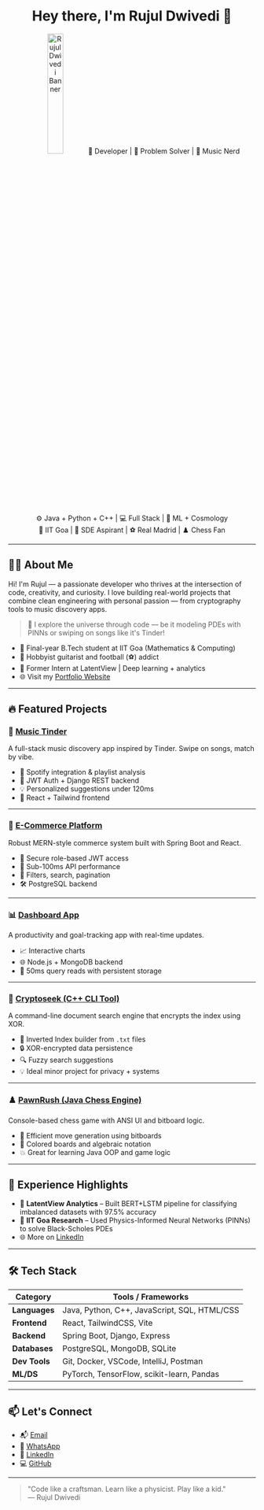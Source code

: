 <h1 align="center">Hey there, I'm Rujul Dwivedi 👋</h1>

<p align="center">
  <img src="https://media.licdn.com/dms/image/v2/D5603AQH5EiOoYBNjJg/profile-displayphoto-shrink_200_200/profile-displayphoto-shrink_200_200/0/1721237852291?e=1757548800&v=beta&t=KpweCyHux5PbfcEx5EoBEXEMbsBe2YQUElCOOu7C95g" alt="Rujul Dwivedi Banner" width="25%" />
  🚀 Developer | 🎯 Problem Solver | 🎵 Music Nerd <br/>
  ⚙️ Java + Python + C++ | 💻 Full Stack | 🌌 ML + Cosmology <br/>
  📍 IIT Goa | 🧠 SDE Aspirant | ⚽ Real Madrid | ♟️ Chess Fan
</p>

---

## 🧑‍💻 About Me

Hi! I'm Rujul — a passionate developer who thrives at the intersection of code, creativity, and curiosity. I love building real-world projects that combine clean engineering with personal passion — from cryptography tools to music discovery apps.

> 🔬 I explore the universe through code — be it modeling PDEs with PINNs or swiping on songs like it's Tinder!

- 🏫 Final-year B.Tech student at IIT Goa (Mathematics & Computing)
- 🎸 Hobbyist guitarist and football (⚽) addict
- 💼 Former Intern at LatentView | Deep learning + analytics
- 🌐 Visit my [Portfolio Website](https://www.rujuldwivedi.in)

---

## 🔥 Featured Projects

### 🎵 [Music Tinder](https://github.com/rujuldwivedi/music-tinder)
A full-stack music discovery app inspired by Tinder. Swipe on songs, match by vibe.

- 🔁 Spotify integration & playlist analysis
- 🔐 JWT Auth + Django REST backend
- 💡 Personalized suggestions under 120ms
- 🌈 React + Tailwind frontend

---

### 🛒 [E-Commerce Platform](https://github.com/rujuldwivedi/Full-Stack-eCommerce-App)
Robust MERN-style commerce system built with Spring Boot and React.

- 🔐 Secure role-based JWT access
- 🚀 Sub-100ms API performance
- 🧩 Filters, search, pagination
- 🛠 PostgreSQL backend

---

### 📊 [Dashboard App](https://github.com/rujuldwivedi/Dashboard)
A productivity and goal-tracking app with real-time updates.

- 📈 Interactive charts
- 🌐 Node.js + MongoDB backend
- 💨 50ms query reads with persistent storage

---

### 🔐 [Cryptoseek (C++ CLI Tool)](https://github.com/rujuldwivedi/cryptoseek)
A command-line document search engine that encrypts the index using XOR.

- 🧠 Inverted Index builder from `.txt` files
- 🔒 XOR-encrypted data persistence
- 🔍 Fuzzy search suggestions
- 💡 Ideal minor project for privacy + systems

---

### ♟️ [PawnRush (Java Chess Engine)](https://github.com/rujuldwivedi/Chess-Java)
Console-based chess game with ANSI UI and bitboard logic.

- 🧠 Efficient move generation using bitboards
- 🎨 Colored boards and algebraic notation
- 💥 Great for learning Java OOP and game logic

---

## 💼 Experience Highlights

- 🧪 **LatentView Analytics** – Built BERT+LSTM pipeline for classifying imbalanced datasets with 97.5% accuracy  
- 🧠 **IIT Goa Research** – Used Physics-Informed Neural Networks (PINNs) to solve Black-Scholes PDEs  
- 🌐 More on [LinkedIn](https://linkedin.com/in/rujuldwivedi)

---

## 🛠️ Tech Stack

| Category         | Tools / Frameworks |
|------------------|--------------------|
| **Languages**    | Java, Python, C++, JavaScript, SQL, HTML/CSS |
| **Frontend**     | React, TailwindCSS, Vite |
| **Backend**      | Spring Boot, Django, Express |
| **Databases**    | PostgreSQL, MongoDB, SQLite |
| **Dev Tools**    | Git, Docker, VSCode, IntelliJ, Postman |
| **ML/DS**        | PyTorch, TensorFlow, scikit-learn, Pandas |

---

## 📫 Let's Connect

- 📬 [Email](mailto:rujuldwivedi@icloud.com)
- 💬 [WhatsApp](https://wa.me/919695133900)
- 💼 [LinkedIn](https://linkedin.com/in/rujuldwivedi)
- 💻 [GitHub](https://github.com/rujuldwivedi)

---

> "Code like a craftsman. Learn like a physicist. Play like a kid."  
> — Rujul Dwivedi
